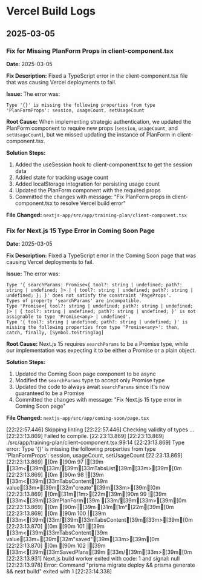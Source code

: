 # Vercel Build Logs

## 2025-03-05

### Fix for Missing PlanForm Props in client-component.tsx

**Date:** 2025-03-05

**Fix Description:** Fixed a TypeScript error in the client-component.tsx file that was causing Vercel deployments to fail.

**Issue:** The error was:

```
Type '{}' is missing the following properties from type 'PlanFormProps': session, usageCount, setUsageCount
```

**Root Cause:** When implementing strategic authentication, we updated the PlanForm component to require new props (`session`, `usageCount`, and `setUsageCount`), but we missed updating the instance of PlanForm in client-component.tsx.

**Solution Steps:**

1. Added the useSession hook to client-component.tsx to get the session data
2. Added state for tracking usage count
3. Added localStorage integration for persisting usage count
4. Updated the PlanForm component with the required props
5. Committed the changes with message: "Fix PlanForm props in client-component.tsx to resolve Vercel build error"

**File Changed:** `nextjs-app/src/app/training-plan/client-component.tsx`

### Fix for Next.js 15 Type Error in Coming Soon Page

**Date:** 2025-03-05

**Fix Description:** Fixed a TypeScript error in the Coming Soon page that was causing Vercel deployments to fail.

**Issue:** The error was:

```
Type '{ searchParams: Promise<{ tool?: string | undefined; path?: string | undefined; }> | { tool?: string | undefined; path?: string | undefined; }; }' does not satisfy the constraint 'PageProps'.
Types of property 'searchParams' are incompatible.
Type 'Promise<{ tool?: string | undefined; path?: string | undefined; }> | { tool?: string | undefined; path?: string | undefined; }' is not assignable to type 'Promise<any> | undefined'.
Type '{ tool?: string | undefined; path?: string | undefined; }' is missing the following properties from type 'Promise<any>': then, catch, finally, [Symbol.toStringTag]
```

**Root Cause:** Next.js 15 requires `searchParams` to be a Promise type, while our implementation was expecting it to be either a Promise or a plain object.

**Solution Steps:**

1. Updated the Coming Soon page component to be async
2. Modified the `searchParams` type to accept only Promise type
3. Updated the code to always await `searchParams` since it's now guaranteed to be a Promise
4. Committed the changes with message: "Fix Next.js 15 type error in Coming Soon page"

**File Changed:** `nextjs-app/src/app/coming-soon/page.tsx`

[22:22:57.446] Skipping linting
[22:22:57.446] Checking validity of types ...
[22:23:13.869] Failed to compile.
[22:23:13.869]
[22:23:13.869] ./src/app/training-plan/client-component.tsx:99:14
[22:23:13.869] Type error: Type '{}' is missing the following properties from type 'PlanFormProps': session, usageCount, setUsageCount
[22:23:13.869]
[22:23:13.869] [0m [90m 97 |[39m [33m<[39m[33m/[39m[33mTabsList[39m[33m>[39m[0m
[22:23:13.869] [0m [90m 98 |[39m [33m<[39m[33mTabsContent[39m value[33m=[39m[32m"create"[39m[33m>[39m[0m
[22:23:13.869] [0m[31m[1m>[22m[39m[90m 99 |[39m [33m<[39m[33mPlanForm[39m [33m/[39m[33m>[39m[0m
[22:23:13.869] [0m [90m |[39m [31m[1m^[22m[39m[0m
[22:23:13.869] [0m [90m 100 |[39m [33m<[39m[33m/[39m[33mTabsContent[39m[33m>[39m[0m
[22:23:13.870] [0m [90m 101 |[39m [33m<[39m[33mTabsContent[39m value[33m=[39m[32m"saved"[39m[33m>[39m[0m
[22:23:13.870] [0m [90m 102 |[39m [33m<[39m[33mSavedPlans[39m [33m/[39m[33m>[39m[0m
[22:23:13.931] Next.js build worker exited with code: 1 and signal: null
[22:23:13.978] Error: Command "prisma migrate deploy && prisma generate && next build" exited with 1
[22:23:14.338]
